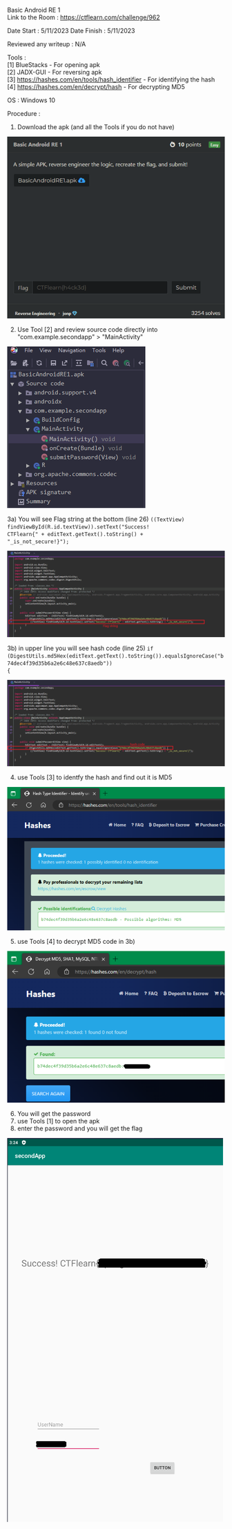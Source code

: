 Basic Android RE 1 
<br>
Link to the Room : https://ctflearn.com/challenge/962

Date Start : 5/11/2023
Date Finish : 5/11/2023

Reviewed any writeup : N/A

Tools : <br>
[1] BlueStacks - For opening apk <br>
[2] JADX-GUI - For reversing apk <br>
[3] https://hashes.com/en/tools/hash_identifier - For identifying the hash <br>
[4] https://hashes.com/en/decrypt/hash - For decrypting MD5

OS : Windows 10 

Procedure :<br>
1) Download the apk (and all the Tools if you do not have)<br>

![](img/roomlayout.png)

2) Use Tool [2] and review source code directly into "com.example.secondapp" > "MainActivity"<br>

![](img/jadxgui.png)

3a) You will see Flag string at the bottom  (line 26) <code>((TextView) findViewById(R.id.textView)).setText("Success! CTFlearn{" + editText.getText().toString() + "_is_not_secure!}");</code><br>

![](img/jadxgui-mainactivity-line26.png)

3b) in upper line you will see hash code (line 25) <code>if (DigestUtils.md5Hex(editText.getText().toString()).equalsIgnoreCase("b74dec4f39d35b6a2e6c48e637c8aedb")) {</code><br>

![](img/jadxgui-mainactivity-line25.png)

4) use Tools [3] to identfy the hash and find out it is MD5<br>

![](img/hash-identify.png)

5) use Tools [4] to decrypt MD5 code in 3b)<br>

![](img/hash-decrypt.png)

6) You will get the password<br>
7) use Tools [1] to open the apk<br>
8) enter the password and you will get the flag<br>

![](img/flag.png)
